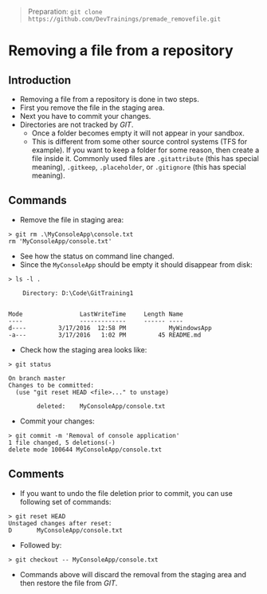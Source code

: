 > Preparation: `git clone https://github.com/DevTrainings/premade_removefile.git`

# Removing a file from a repository

## Introduction

* Removing a file from a repository is done in two steps.
* First you remove the file in the staging area.
* Next you have to commit your changes.
* Directories are not tracked by _GIT_.
  * Once a folder becomes empty it will not appear in your sandbox.
  * This is different from some other source control systems (TFS for example). If you want to keep a folder for some reason, then create a file inside it. Commonly used files are
    `.gitattribute` (this has special meaning), `.gitkeep`,
    `.placeholder`, or `.gitignore` (this has special meaning).

## Commands

* Remove the file in staging area:

```
> git rm .\MyConsoleApp\console.txt
rm 'MyConsoleApp/console.txt'
```

* See how the status on command line changed.
* Since the ```MyConsoleApp``` should be empty it should disappear from
  disk:

```
> ls -l .

    Directory: D:\Code\GitTraining1


Mode                LastWriteTime     Length Name
----                -------------     ------ ----
d----         3/17/2016  12:58 PM            MyWindowsApp
-a---         3/17/2016   1:02 PM         45 README.md
```

* Check how the staging area looks like:

```
> git status

On branch master
Changes to be committed:
  (use "git reset HEAD <file>..." to unstage)

        deleted:    MyConsoleApp/console.txt
```

* Commit your changes:

```
> git commit -m 'Removal of console application'
1 file changed, 5 deletions(-)
delete mode 100644 MyConsoleApp/console.txt
```

## Comments

* If you want to undo the file deletion prior to commit, you can use
  following set of commands:

```
> git reset HEAD
Unstaged changes after reset:
D       MyConsoleApp/console.txt
```

* Followed by:

```
> git checkout -- MyConsoleApp/console.txt
```

* Commands above will discard the removal from the staging area and then restore
  the file from _GIT_.

